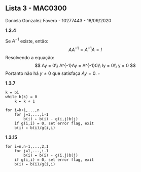 <script type="text/javascript" src="http://cdn.mathjax.org/mathjax/latest/MathJax.js?config=default"></script>


## Lista 3 - MAC0300

Daniela Gonzalez Favero - 10277443 - 18/09/2020

**1.2.4**    

Se $A^{-1}$ existe, então:
$$
AA^{-1} = A^{-1}A = I​
$$
Resolvendo a equação:
$$
Ay = 0\\
A^{-1}Ay = A^{-1}0\\
Iy = 0\\
y = 0
$$
Portanto não há $y\neq0$ que satisfaça $Ay=0$. $\square$ 

**1.3.7**

```pseudocode
k = b1
while b(k) = 0
	k ← k + 1
    
for i=k+1,...,n
    for j=1,...,i-1
    	b(i) ← b(i) - g(i,j)b(j)
    if g(i,i) = 0, set error flag, exit
    b(i) ← b(i)/g(i,i)
```

**1.3.15** 

```pseudocode
for i=n,n-1,...,2,1
    for j=1,...,i-1
    	b(i) ← b(i) - g(i,j)b(j)
    if g(i,i) = 0, set error flag, exit
    b(i) ← b(i)/g(i,i)
```




